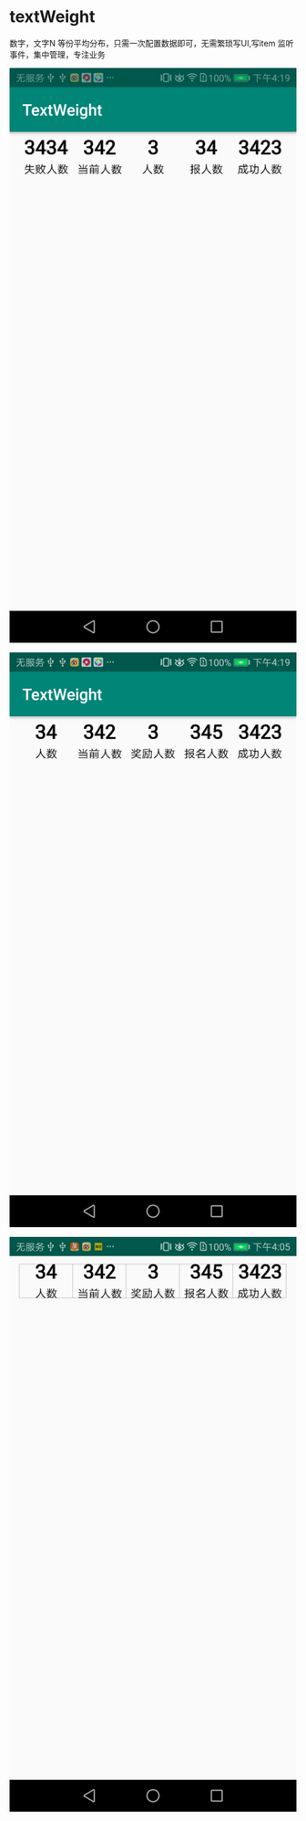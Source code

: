 # textWeight
 数字，文字N 等份平均分布，只需一次配置数据即可，无需繁琐写UI,写item 监听事件，集中管理，专注业务



![image](https://github.com/lastzhou/textWeight/blob/master/sdf/sdf/Screenshot_20200417-161953.png)

![image](https://github.com/lastzhou/textWeight/blob/master/sdf/sdf/Screenshot_20200417-161931.png)

![image](https://github.com/lastzhou/textWeight/blob/master/sdf/sdf/Screenshot_20200417-160555.png)
